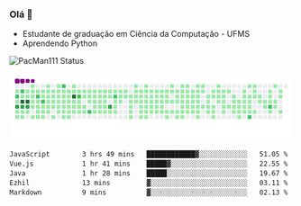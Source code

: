 ### Olá 👋

- Estudante de graduação em Ciência da Computação - UFMS
- Aprendendo Python

![PacMan111 Status](https://github-readme-stats.vercel.app/api?username=pacman111&show_icons=true&theme=gruvbox)
<!--[![Top Linguagens](https://github-readme-stats.vercel.app/api/top-langs/?username=pacman111&layout=compact)](https://github.com/anuraghazra/github-readme-stats) 
-->

![snake gif](https://github.com/PacMan111/PacMan111/blob/output/github-contribution-grid-snake.gif)

<!--START_SECTION:waka-->

```txt
JavaScript        3 hrs 49 mins   ████████████▓░░░░░░░░░░░░   51.05 %
Vue.js            1 hr 41 mins    █████▓░░░░░░░░░░░░░░░░░░░   22.55 %
Java              1 hr 28 mins    █████░░░░░░░░░░░░░░░░░░░░   19.67 %
Ezhil             13 mins         ▓░░░░░░░░░░░░░░░░░░░░░░░░   03.11 %
Markdown          9 mins          ▓░░░░░░░░░░░░░░░░░░░░░░░░   02.13 %
```

<!--END_SECTION:waka-->
